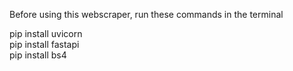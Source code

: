 Before using this webscraper, run these commands in the terminal

pip install uvicorn\
pip install fastapi\
pip install bs4
